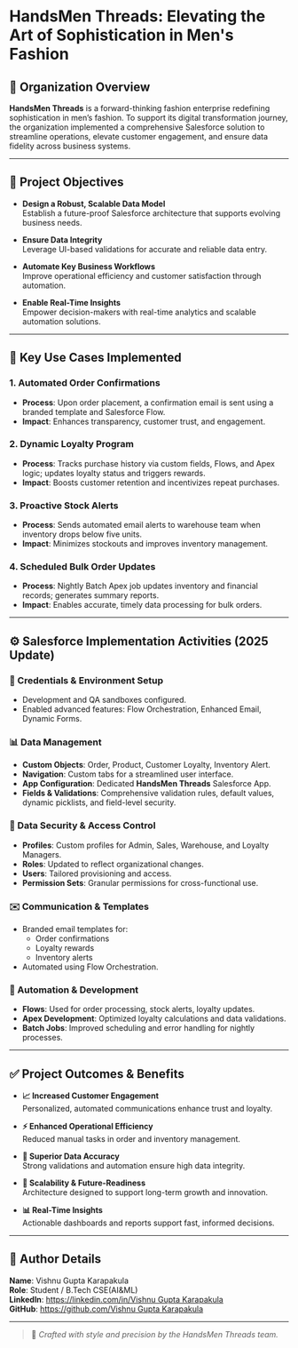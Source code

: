 # HandsMen Threads: Elevating the Art of Sophistication in Men's Fashion

## 🏢 Organization Overview

**HandsMen Threads** is a forward-thinking fashion enterprise redefining sophistication in men’s fashion. To support its digital transformation journey, the organization implemented a comprehensive Salesforce solution to streamline operations, elevate customer engagement, and ensure data fidelity across business systems.

---

## 🎯 Project Objectives

- **Design a Robust, Scalable Data Model**  
  Establish a future-proof Salesforce architecture that supports evolving business needs.

- **Ensure Data Integrity**  
  Leverage UI-based validations for accurate and reliable data entry.

- **Automate Key Business Workflows**  
  Improve operational efficiency and customer satisfaction through automation.

- **Enable Real-Time Insights**  
  Empower decision-makers with real-time analytics and scalable automation solutions.

---

## 🔑 Key Use Cases Implemented

### 1. Automated Order Confirmations
- **Process**: Upon order placement, a confirmation email is sent using a branded template and Salesforce Flow.
- **Impact**: Enhances transparency, customer trust, and engagement.

### 2. Dynamic Loyalty Program
- **Process**: Tracks purchase history via custom fields, Flows, and Apex logic; updates loyalty status and triggers rewards.
- **Impact**: Boosts customer retention and incentivizes repeat purchases.

### 3. Proactive Stock Alerts
- **Process**: Sends automated email alerts to warehouse team when inventory drops below five units.
- **Impact**: Minimizes stockouts and improves inventory management.

### 4. Scheduled Bulk Order Updates
- **Process**: Nightly Batch Apex job updates inventory and financial records; generates summary reports.
- **Impact**: Enables accurate, timely data processing for bulk orders.

---

## ⚙️ Salesforce Implementation Activities (2025 Update)

### 🔧 Credentials & Environment Setup
- Development and QA sandboxes configured.
- Enabled advanced features: Flow Orchestration, Enhanced Email, Dynamic Forms.

### 📊 Data Management
- **Custom Objects**: Order, Product, Customer Loyalty, Inventory Alert.
- **Navigation**: Custom tabs for a streamlined user interface.
- **App Configuration**: Dedicated **HandsMen Threads** Salesforce App.
- **Fields & Validations**: Comprehensive validation rules, default values, dynamic picklists, and field-level security.

### 🔐 Data Security & Access Control
- **Profiles**: Custom profiles for Admin, Sales, Warehouse, and Loyalty Managers.
- **Roles**: Updated to reflect organizational changes.
- **Users**: Tailored provisioning and access.
- **Permission Sets**: Granular permissions for cross-functional use.

### ✉️ Communication & Templates
- Branded email templates for:
  - Order confirmations
  - Loyalty rewards
  - Inventory alerts
- Automated using Flow Orchestration.

### 🤖 Automation & Development
- **Flows**: Used for order processing, stock alerts, loyalty updates.
- **Apex Development**: Optimized loyalty calculations and data validations.
- **Batch Jobs**: Improved scheduling and error handling for nightly processes.

---

## ✅ Project Outcomes & Benefits

- **📈 Increased Customer Engagement**  
  Personalized, automated communications enhance trust and loyalty.

- **⚡ Enhanced Operational Efficiency**  
  Reduced manual tasks in order and inventory management.

- **🧮 Superior Data Accuracy**  
  Strong validations and automation ensure high data integrity.

- **🚀 Scalability & Future-Readiness**  
  Architecture designed to support long-term growth and innovation.

- **📊 Real-Time Insights**  
  Actionable dashboards and reports support fast, informed decisions.

---

## 👤 Author Details

**Name**: Vishnu Gupta Karapakula  
**Role**: Student / B.Tech CSE(AI&ML)  
**LinkedIn**: [https://linkedin.com/in/Vishnu Gupta Karapakula](https://www.linkedin.com/in/vishnu-gupta-karapakula-a89409272/)   
**GitHub**: [https://github.com/Vishnu Gupta Karapakula](https://github.com/Vishnu-Gupta-K)

---

> 🧵 *Crafted with style and precision by the HandsMen Threads team.*
